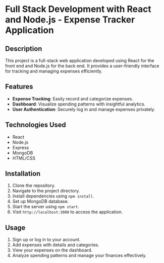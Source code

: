 # Full Stack Development with React and Node.js - Expense Tracker Application

## Description
This project is a full-stack web application developed using React for the front end and Node.js for the back end. It provides a user-friendly interface for tracking and managing expenses efficiently. 

## Features
- **Expense Tracking**: Easily record and categorize expenses.
- **Dashboard**: Visualize spending patterns with insightful analytics.
- **User Authentication**: Securely log in and manage expenses privately.

## Technologies Used
- React
- Node.js
- Express
- MongoDB
- HTML/CSS

## Installation
1. Clone the repository.
2. Navigate to the project directory.
3. Install dependencies using `npm install`.
4. Set up MongoDB database.
5. Start the server using `npm start`.
6. Visit `http://localhost:3000` to access the application.

## Usage
1. Sign up or log in to your account.
2. Add expenses with details and categories.
3. View your expenses on the dashboard.
4. Analyze spending patterns and manage your finances effectively.
